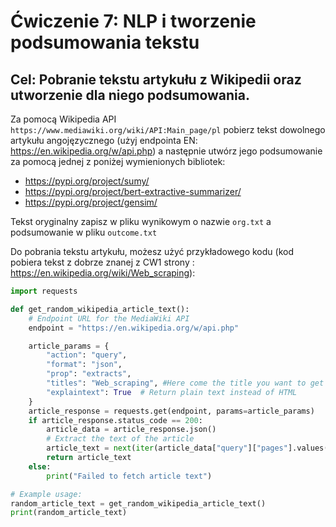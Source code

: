 # Ćwiczenie 7: NLP i tworzenie podsumowania tekstu

## Cel: Pobranie tekstu artykułu z Wikipedii oraz utworzenie dla niego podsumowania.

Za pomocą Wikipedia API `https://www.mediawiki.org/wiki/API:Main_page/pl` pobierz tekst dowolnego artykułu angojęzycznego (użyj endpointa EN: https://en.wikipedia.org/w/api.php) a następnie utwórz jego podsumowanie za pomocą jednej z poniżej wymienionych bibliotek:

- https://pypi.org/project/sumy/
- https://pypi.org/project/bert-extractive-summarizer/
- https://pypi.org/project/gensim/


Tekst oryginalny zapisz w pliku wynikowym o nazwie `org.txt` a podsumowanie w pliku `outcome.txt`

Do pobrania tekstu artykułu, możesz użyć przykładowego kodu (kod pobiera tekst z dobrze znanej z CW1 strony : https://en.wikipedia.org/wiki/Web_scraping):

```python
import requests

def get_random_wikipedia_article_text():
    # Endpoint URL for the MediaWiki API
    endpoint = "https://en.wikipedia.org/w/api.php"

    article_params = {
        "action": "query",
        "format": "json",
        "prop": "extracts",
        "titles": "Web_scraping", #Here come the title you want to get
        "explaintext": True  # Return plain text instead of HTML
    }
    article_response = requests.get(endpoint, params=article_params)
    if article_response.status_code == 200:
        article_data = article_response.json()
        # Extract the text of the article
        article_text = next(iter(article_data["query"]["pages"].values()))["extract"]
        return article_text
    else:
        print("Failed to fetch article text")

# Example usage:
random_article_text = get_random_wikipedia_article_text()
print(random_article_text)

```
